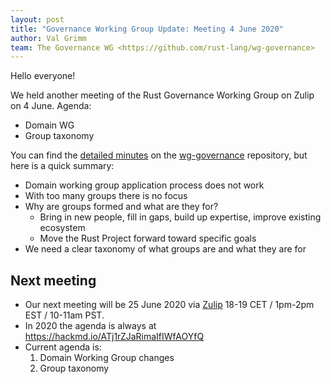```yaml
---
layout: post
title: "Governance Working Group Update: Meeting 4 June 2020"
author: Val Grimm
team: The Governance WG <https://github.com/rust-lang/wg-governance>
---
```


Hello everyone! 

We held another meeting of the Rust Governance Working Group on Zulip on 4 June.
Agenda:
- Domain WG 
- Group taxonomy


You can find the [detailed minutes](https://github.com/rust-lang/wg-governance/blob/master/minutes/2020.05.21.md) 
on the [wg-governance](https://github.com/rust-lang/wg-governance) repository, but here is a quick summary: 
- Domain working group application process does not work
- With too many groups there is no focus
- Why are groups formed and what are they for?
    * Bring in new people, fill in gaps, build up expertise, improve existing ecosystem
    * Move the Rust Project forward toward specific goals
- We need a clear taxonomy of what groups are and what they are for

## Next meeting
* Our next meeting will be 25 June 2020 via [Zulip](https://rust-lang.zulipchat.com/#narrow/stream/223182-wg-governance) 18-19 CET / 1pm-2pm EST / 10-11am PST.
* In 2020 the agenda is always at https://hackmd.io/ATj1rZJaRimaIfIWfAOYfQ
* Current agenda is:
    1. Domain Working Group changes
    2. Group taxonomy

[wg-governance]: https://github.com/rust-lang/wg-governance/
[detailed minutes]: https://github.com/rust-lang/wg-governance/blob/master/minutes/2020.06-04.md
[Zulip thread]: https://rust-lang.zulipchat.com/#narrow/stream/223182-wg-governance/topic/meeting.202020-06-04
